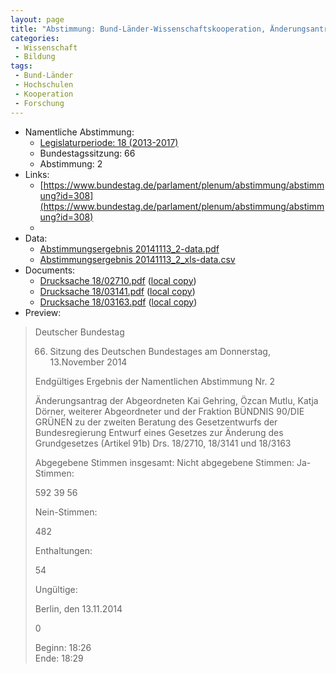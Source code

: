 ```yaml
---
layout: page
title: "Abstimmung: Bund-Länder-Wissenschaftskooperation, Änderungsantrag Bündnis 90/Die Grünen"
categories:
 - Wissenschaft
 - Bildung
tags:
 - Bund-Länder
 - Hochschulen
 - Kooperation
 - Forschung
---
```


* Namentliche Abstimmung:
    * [Legislaturperiode: 18 (2013-2017)](https://de.wikipedia.org/wiki/18._Deutscher_Bundestag)
    * Bundestagssitzung: 66
    * Abstimmung: 2
* Links: 
    * [https://www.bundestag.de/parlament/plenum/abstimmung/abstimmung?id=308](https://www.bundestag.de/parlament/plenum/abstimmung/abstimmung?id=308)
    * 
* Data: 
    * [Abstimmungsergebnis 20141113_2-data.pdf](/res/abstimmungsliste/20141113_2-data.pdf)
    * [Abstimmungsergebnis 20141113_2_xls-data.csv](/res/abstimmungsliste/analyses/20141113_2_xls-data.csv)
* Documents: 
    * [Drucksache 18/02710.pdf](http://dip21.bundestag.de/dip21/btd/18/027/1802710.pdf) ([local copy](/res/abstimmungsdaten/018-066-02/1802710.pdf))
    * [Drucksache 18/03141.pdf](http://dip21.bundestag.de/dip21/btd/18/031/1803141.pdf) ([local copy](/res/abstimmungsdaten/018-066-02/1803141.pdf))
    * [Drucksache 18/03163.pdf](http://dip21.bundestag.de/dip21/btd/18/031/1803163.pdf) ([local copy](/res/abstimmungsdaten/018-066-02/1803163.pdf))
* Preview: 
> Deutscher Bundestag
> 
> 66. Sitzung des Deutschen Bundestages
> am Donnerstag, 13.November 2014
> 
> Endgültiges Ergebnis der Namentlichen Abstimmung Nr. 2
> 
> Änderungsantrag der Abgeordneten Kai Gehring, Özcan Mutlu, Katja Dörner, weiterer
> Abgeordneter und der Fraktion BÜNDNIS 90/DIE GRÜNEN
> zu der zweiten Beratung des Gesetzentwurfs der Bundesregierung
> Entwurf eines Gesetzes zur Änderung des Grundgesetzes (Artikel 91b)
> Drs. 18/2710, 18/3141 und 18/3163
> 
> Abgegebene Stimmen insgesamt:
> Nicht abgegebene Stimmen:
> Ja-Stimmen:
> 
> 592
> 39
> 56
> 
> Nein-Stimmen:
> 
> 482
> 
> Enthaltungen:
> 
> 54
> 
> Ungültige:
> 
> Berlin, den 13.11.2014
> 
> 0
> 
> Beginn: 18:26  
> Ende: 18:29
